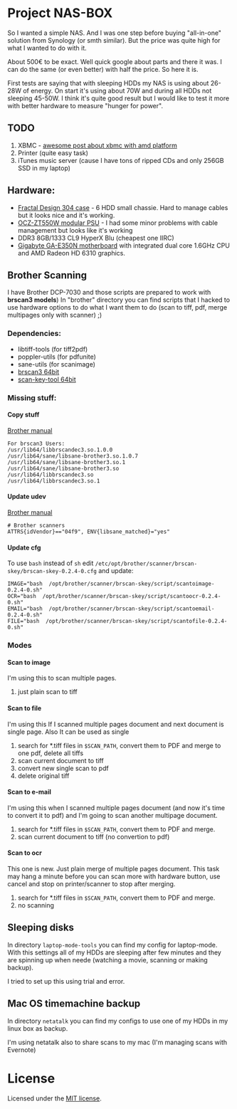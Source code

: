 # Project NAS-BOX

So I wanted a simple NAS. And I was one step before buying "all-in-one" solution from Synology (or smth similar). 
But the price was quite high for what I wanted to do with it.

About 500€ to be exact. Well quick google about parts and there it was. I can do the same (or even better) 
with half the price. So here it is.

First tests are saying that with sleeping HDDs my NAS is using about 26-28W of energy. On start it's using about 
70W and during all HDDs not sleeping 45-50W.
I think it's quite good result but I would like to test it more with better hardware to measure "hunger for power".

## TODO
1. XBMC - [awesome post about xbmc with amd platform](http://forum.xbmc.org/showthread.php?tid=116996)
2. Printer (quite easy task)
3. iTunes music server (cause I have tons of ripped CDs and only 256GB SSD in my laptop)

## Hardware:
+ [Fractal Design 304 case](http://www.fractal-design.com/?view=product&category=2&prod=94) - 6 HDD small chassie. Hard to manage cables but it looks nice and it's working.
+ [OCZ-ZT550W modular PSU](http://ocz.com/consumer/psu/zt-series-550w-750w-power-supply) - I had some minor problems with cable management but looks like it's working
+ DDR3 8GB/1333 CL9 HyperX Blu (cheapest one IIRC)
+ [Gigabyte GA-E350N motherboard](http://www.gigabyte.us/products/product-page.aspx?pid=4264) with integrated dual core 1.6GHz CPU and AMD Radeon HD 6310 graphics.

## Brother Scanning

I have Brother DCP-7030 and those scripts are prepared to work with **brscan3 models**)
In "brother" directory you can find scripts that I hacked to use hardware options to do what I want them to do (scan to tiff, pdf, merge multipages only with scanner) ;)


### Dependencies:
+ libtiff-tools (for tiff2pdf)
+ poppler-utils (for pdfunite)
+ sane-utils (for scanimage)
+ [brscan3 64bit](http://welcome.solutions.brother.com/bsc/public_s/id/linux/en/download_scn.html#brscan3)
+ [scan-key-tool 64bit](http://welcome.solutions.brother.com/bsc/public_s/id/linux/en/download_scn.html#brscan3)

### Missing stuff:
#### Copy stuff
[Brother manual](http://welcome.solutions.brother.com/bsc/public_s/id/linux/en/faq_scn.html#f00101)

```
For brscan3 Users:
/usr/lib64/libbrscandec3.so.1.0.0
/usr/lib64/sane/libsane-brother3.so.1.0.7
/usr/lib64/sane/libsane-brother3.so.1
/usr/lib64/sane/libsane-brother3.so
/usr/lib64/libbrscandec3.so
/usr/lib64/libbrscandec3.so.1
```

#### Update udev
[Brother manual](http://welcome.solutions.brother.com/bsc/public_s/id/linux/en/instruction_scn1c.html#u9.10)

```
# Brother scanners
ATTRS{idVendor}=="04f9", ENV{libsane_matched}="yes"
```

#### Update cfg
To use ```bash``` instead of ```sh``` edit ```/etc/opt/brother/scanner/brscan-skey/brscan-skey-0.2.4-0.cfg``` and update:

```
IMAGE="bash  /opt/brother/scanner/brscan-skey/script/scantoimage-0.2.4-0.sh"
OCR="bash  /opt/brother/scanner/brscan-skey/script/scantoocr-0.2.4-0.sh"
EMAIL="bash  /opt/brother/scanner/brscan-skey/script/scantoemail-0.2.4-0.sh"
FILE="bash  /opt/brother/scanner/brscan-skey/script/scantofile-0.2.4-0.sh"
```

### Modes

#### Scan to image

I'm using this to scan multiple pages.

1. just plain scan to tiff

#### Scan to file

I'm using this If I scanned multiple pages document and next document is single page. Also It can be used as single 

1. search for *.tiff files in ```$SCAN_PATH```, convert them to PDF and merge to one pdf, delete all tiffs
2. scan current document to tiff
3. convert new single scan to pdf
4. delete original tiff

#### Scan to e-mail

I'm using this when I scanned multiple pages document (and now it's time to convert it to pdf) 
and I'm going to scan another multipage document.

1. search for *.tiff files in ```$SCAN_PATH```, convert them to PDF and merge.
2. scan current document to tiff (no convertion to pdf)

#### Scan to ocr

This one is new. Just plain merge of multiple pages document.
This task may hang a minute before you can scan more with hardware button, use cancel and stop on 
printer/scanner to stop after merging.

1. search for *.tiff files in ```$SCAN_PATH```, convert them to PDF and merge.
2. no scanning 


## Sleeping disks

In directory ```laptop-mode-tools``` you can find my config for laptop-mode. With this settings all of 
my HDDs are sleeping after few minutes and they are spinning up when neede (watching a movie, scanning 
or making backup).

I tried to set up this using trial and error.

## Mac OS timemachine backup

In directory ```netatalk``` you can find my configs to use one of my HDDs in my linux box as backup.

I'm using netatalk also to share scans to my mac (I'm managing scans with Evernote)

# License

Licensed under the [MIT license](http://opensource.org/licenses/MIT).